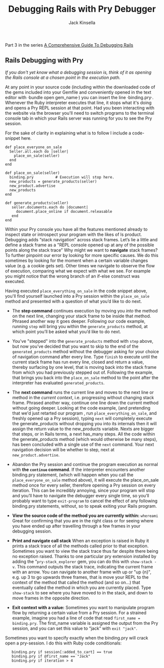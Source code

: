 ﻿---
layout: post
author: Jack Kinsella
title: Debugging Rails with Pry Debugger
---

Part 3 in the series [A Comprehensive Guide To Debugging Rails](/2014/06/06/a-comprehensive-guide-to-debugging-rails.html)
## Rails Debugging with Pry ##

*If you don't yet know what a debugging session is, think of it as opening the Rails console at a chosen point in the execution path.*

At any point in your source code (including within the downloaded code of the gems included into your Gemfile and conveniently opened in the text editor with ·bundle open gem_name·) you can insert the line ·binding.pry·. Whenever the Ruby interpreter executes that line, it stops what it's doing and opens a Pry REPL session at that point.  Had you been interacting with the website via the browser you'll need to switch programs to the terminal console tab in which your Rails server was running for you to see the Pry session.

For the sake of clarity in explaining what is to follow I include a code-snippet here.

```
def place_everyone_on_sale
  Seller.all.each do |seller|
    place_on_sale(seller)
  end
end

def place_on_sale(seller)
  binding.pry          # Execution will stop here.
  new_products = generate_products(seller)
  new_product.advertise
  new_products
end

def generate_products(seller)
   seller.documents.each do |document|
     document.place_online if document.releasable
   end
end
```

Within your Pry console you have all the features mentioned already to inspect state or introspect your program with the likes of ls product. Debugging adds “stack navigation” across stack frames. Let’s lie a little and define a stack frame as a "REPL console opened up at any of the possible points along the stack trace” Why might we want to **navigate** stack frames? To further pinpoint our error by looking for more specific causes. We do this sometimes by looking for the moment when a certain variable changes value (e.g. a cookie gets set). Other times we navigate to observe the flow of execution, comparing what we expect with what we see. For example you might notice that the wrong branch of an if-else construct was executed.

Having executed `place_everything_on_sale` in the code snippet above, you'll find yourself launched into a Pry session within the `place_on_sale` method and presented with a question of what you’d like to do next.

* The **step command** continues execution by moving you *into* the method on the next line, changing your stack frame to be inside that method. Phrased another way it goes deeper. Following our code example, running `step` will bring you within the `generate_products` method, at which point you’ll be asked what you’d like to do next.

* You've "stepped" into the `generate_products` method with `step` above, but now you’ve decided that you want to skip to the end of the `generated_products` method without the debugger asking for your choice of navigation command after every line. Type `finish` to execute until the current stack frame has run every line, closed and return a value, thereby surfacing by one level, that is moving back into the stack frame from which you had previously stepped out of. Following the example, that brings you back into the `place_on_sale` method to the point after the interpreter has evaluated `generated_products`.

* The **next command** runs the current line and moves to the next line or method in the *current context*, i.e. progressing without changing stack frame. Phrased another way, continue one line down the current method without going deeper. Looking at the code example, (and pretending that we'd just retarted our program , run `place_everything_on_sale`, and freshly opened up a Pry session), typing `next` will completely execute the generate\_products without dropping you into its internals then it will assign the return value to the new_products variable. Nexts are bigger that steps, or in Rails terms, a next has_many steps. All the code within the generate\_products method (which would otherwise be many steps), has been concluded with a single use of the `next` command. Your next navigation decision will be whether to step, next at `new_product.advertise`.

* Abandon the Pry session and continue the program execution as normal with **the `continue` command**. If the interpreter encounters another binding.pry statement, (which will happen when you call the `place_everyone_on_sale` method above), it will execute the place_on_sale method once for every seller, therefore opening a Pry session on every iteration. This can be incredibly annoying, since your program will stop and you’ll have to navigate the debugger every single time, so you’ll probably want to type `exit-program` to cancel the effect of any following binding.pry statements, without, so to speak exiting your Rails program.

* **View the source code of the method you are currently within:**  `whereami` Great for confirming that you are in the right class or for seeing where you have ended up after travelling through a few frames in your debugging session.

* **Print and navigate call stack** When an exception is raised in Ruby it prints a stack trace of all the methods called prior to that exception. Sometimes you want to view the stack trace thus far despite there being no exception raised. Thanks to one particular pry extension installed by adding the “`pry-stack_explorer`  gem, you can do this with `show-stack -v`. This command outputs the stack trace, indicating the current frame with an arrow. You can navigate to another frame with up or "up {n}", e.g. up 3 to go upwards three frames, that is move your REPL to the context of the method that called the method (and so on...) that eventually called the method in which you are currently placed. Type `show-stack` to see where you have moved to in the stack, and down to move frames in the opposite direction.

* **Exit context with a value:** Sometimes you want to manipulate program flow by returning a certain value from a Pry session. For a strained example, imagine you had a line of code that read `first_name = binding.pry`. The first_name variable is assigned the output from the Pry session, and you can set this value to “jack” with `exit "jack"`.

Sometimes you want to specify exactly when the binding.pry will crack open a pry-session. I do this with Ruby code conditionals:
```
   binding.pry if session[:added_to_cart] == true
   binding.pry if @first_name == "Jack"
   binding.pry if iteration > 4
```
